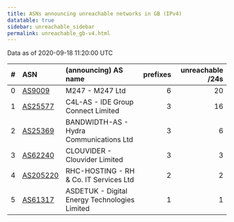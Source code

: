 ```yaml
---
title: ASNs announcing unreachable networks in GB (IPv4)
datatable: true
sidebar: unreachable_sidebar
permalink: unreachable_gb-v4.html
---
```


Data as of 2020-09-18 11:20:00 UTC


<div class="datatable-begin"></div>

|   # | ASN                                      | (announcing) AS name                          |   prefixes |   unreachable /24s |
|----:|:-----------------------------------------|:----------------------------------------------|-----------:|-------------------:|
|   0 | [AS9009](unreachable_AS9009-v4.html)     | M247 - M247 Ltd                               |          6 |                 20 |
|   1 | [AS25577](unreachable_AS25577-v4.html)   | C4L-AS - IDE Group Connect Limited            |          3 |                 16 |
|   2 | [AS25369](unreachable_AS25369-v4.html)   | BANDWIDTH-AS - Hydra Communications Ltd       |          3 |                  6 |
|   3 | [AS62240](unreachable_AS62240-v4.html)   | CLOUVIDER - Clouvider Limited                 |          3 |                  3 |
|   4 | [AS205220](unreachable_AS205220-v4.html) | RHC-HOSTING - RH &amp; Co. IT Services Ltd    |          2 |                  2 |
|   5 | [AS61317](unreachable_AS61317-v4.html)   | ASDETUK - Digital Energy Technologies Limited |          1 |                  1 |

<div class="datatable-end"></div>